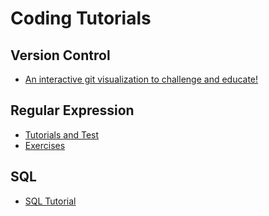 # Coding Tutorials

## Version Control

* [An interactive git visualization to challenge and educate!](https://github.com/pcottle/learnGitBranching.git)


## Regular Expression

* [Tutorials and Test](https://regexone.com/)
* [Exercises](https://github.com/gskinner/regexr)


## SQL
* [SQL Tutorial](https://sqlzoo.net/)
